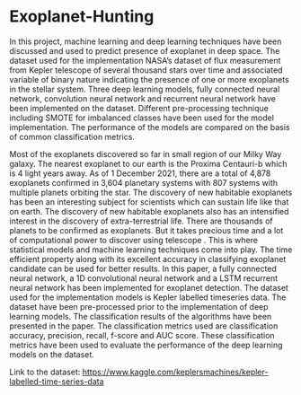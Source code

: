 # Exoplanet-Hunting

In this project, machine learning and deep learning techniques have been discussed and used to predict presence of exoplanet in deep space. The dataset used for the implementation NASA’s dataset of flux measurement from Kepler telescope of several thousand stars over time and associated variable of binary nature indicating the presence of one or more exoplanets in the stellar system. Three deep learning models, fully connected neural network, convolution neural network and recurrent neural network have been  implemented on the dataset.  Different pre-processing technique including SMOTE for imbalanced classes have been used for the model implementation. The performance of the models are compared on the basis of common classification metrics.

Most of the exoplanets discovered so far in small region of our Milky Way galaxy. The nearest exoplanet to our earth is the Proxima Centauri-b which is 4 light years away. As of 1 December 2021, there are a total of 4,878 exoplanets confirmed in 3,604 planetary systems with 807 systems with multiple planets orbiting the star. The discovery of new habitable exoplanets has been an interesting subject for scientists which can sustain life like that on earth. The discovery of new habitable exoplanets also has an intensified interest in the discovery of extra-terrestrial life.
There are thousands of planets to be confirmed as exoplanets. But it takes precious time and a lot of computational power to discover using telescope . This is where statistical models and machine learning techniques come into play. The time efficient property along with its excellent accuracy in classifying exoplanet candidate can be used for better results. In this paper, a fully connected neural network, a 1D convolutional neural network and a LSTM recurrent neural network has been implemented for exoplanet detection. The dataset used for the implementation models is Kepler labelled timeseries data. The dataset have been pre-processed prior to the implementation of deep learning models. The classification results of the algorithms have been presented in the paper. The classification metrics used are classification accuracy, precision, recall, f-score and  AUC score. These classification metrics have been used to evaluate the performance of the deep learning models on the dataset. 

Link to the dataset: https://www.kaggle.com/keplersmachines/kepler-labelled-time-series-data
